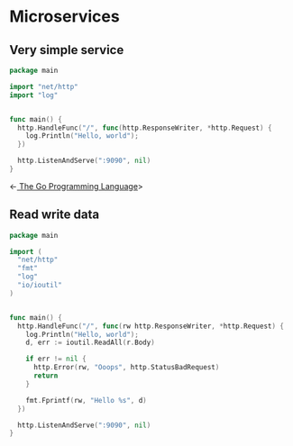 # Microservices

## Very simple service



```go
package main

import "net/http"
import "log"


func main() {
  http.HandleFunc("/", func(http.ResponseWriter, *http.Request) {
    log.Println("Hello, world");
  })

  http.ListenAndServe(":9090", nil)
}
```

<[- The Go Programming Language](https://go.dev/src/net/http/server.go?s=61509%3A61556#L2378)>



## Read write data

```go
package main

import (
  "net/http"
  "fmt"
  "log"
  "io/ioutil"
)


func main() {
  http.HandleFunc("/", func(rw http.ResponseWriter, *http.Request) {
    log.Println("Hello, world");
    d, err := ioutil.ReadAll(r.Body)

    if err != nil {
      http.Error(rw, "Ooops", http.StatusBadRequest)
      return
    }

    fmt.Fprintf(rw, "Hello %s", d)
  })

  http.ListenAndServe(":9090", nil)
}
```
